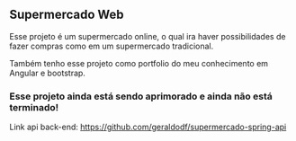 ## Supermercado Web

Esse projeto é um supermercado online, o qual ira haver possibilidades de fazer compras como em um supermercado tradicional.

Também tenho esse projeto como portfolio do meu conhecimento em Angular e bootstrap.

### Esse projeto ainda está sendo aprimorado e ainda não está terminado!

Link api back-end: https://github.com/geraldodf/supermercado-spring-api
